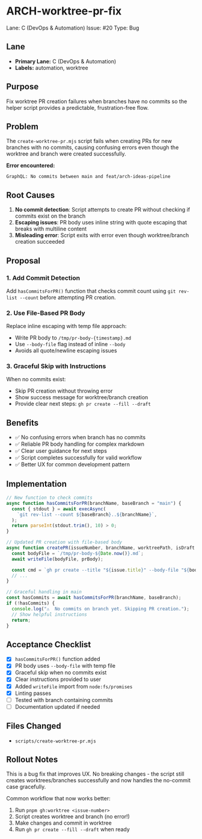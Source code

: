 # ARCH-worktree-pr-fix

Lane: C (DevOps & Automation)
Issue: #20
Type: Bug

## Lane

- **Primary Lane:** C (DevOps & Automation)
- **Labels:** automation, worktree

## Purpose

Fix worktree PR creation failures when branches have no commits so the helper script provides a predictable, frustration-free flow.

## Problem

The `create-worktree-pr.mjs` script fails when creating PRs for new branches with no commits, causing confusing errors even though the worktree and branch were created successfully.

**Error encountered:**

```
GraphQL: No commits between main and feat/arch-ideas-pipeline
```

## Root Causes

1. **No commit detection**: Script attempts to create PR without checking if commits exist on the branch
2. **Escaping issues**: PR body uses inline string with quote escaping that breaks with multiline content
3. **Misleading error**: Script exits with error even though worktree/branch creation succeeded

## Proposal

### 1. Add Commit Detection

Add `hasCommitsForPR()` function that checks commit count using `git rev-list --count` before attempting PR creation.

### 2. Use File-Based PR Body

Replace inline escaping with temp file approach:

- Write PR body to `/tmp/pr-body-{timestamp}.md`
- Use `--body-file` flag instead of inline `--body`
- Avoids all quote/newline escaping issues

### 3. Graceful Skip with Instructions

When no commits exist:

- Skip PR creation without throwing error
- Show success message for worktree/branch creation
- Provide clear next steps: `gh pr create --fill --draft`

## Benefits

- ✅ No confusing errors when branch has no commits
- ✅ Reliable PR body handling for complex markdown
- ✅ Clear user guidance for next steps
- ✅ Script completes successfully for valid workflow
- ✅ Better UX for common development pattern

## Implementation

```javascript
// New function to check commits
async function hasCommitsForPR(branchName, baseBranch = "main") {
  const { stdout } = await execAsync(
    `git rev-list --count ${baseBranch}..${branchName}`,
  );
  return parseInt(stdout.trim(), 10) > 0;
}

// Updated PR creation with file-based body
async function createPR(issueNumber, branchName, worktreePath, isDraft = true) {
  const bodyFile = `/tmp/pr-body-${Date.now()}.md`;
  await writeFile(bodyFile, prBody);

  const cmd = `gh pr create --title "${issue.title}" --body-file "${bodyFile}" ...`;
  // ...
}

// Graceful handling in main
const hasCommits = await hasCommitsForPR(branchName, baseBranch);
if (!hasCommits) {
  console.log("⚠️  No commits on branch yet. Skipping PR creation.");
  // Show helpful instructions
  return;
}
```

## Acceptance Checklist

- [x] `hasCommitsForPR()` function added
- [x] PR body uses `--body-file` with temp file
- [x] Graceful skip when no commits exist
- [x] Clear instructions provided to user
- [x] Added `writeFile` import from `node:fs/promises`
- [x] Linting passes
- [ ] Tested with branch containing commits
- [ ] Documentation updated if needed

## Files Changed

- `scripts/create-worktree-pr.mjs`

## Rollout Notes

This is a bug fix that improves UX. No breaking changes - the script still creates worktrees/branches successfully and now handles the no-commit case gracefully.

Common workflow that now works better:

1. Run `pnpm gh:worktree <issue-number>`
2. Script creates worktree and branch (no error!)
3. Make changes and commit in worktree
4. Run `gh pr create --fill --draft` when ready
